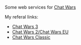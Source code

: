 Some web services for [Chat Wars](https://chatwars.me/)

My referal links:
* [Chat Wars 3](https://telegram.me/ChatWarsBot?start=75ad693c5cea4021b2a275847887f8f2)
* [Chat Wars 2/Chat Wars EU](https://telegram.me/chtwrsbot?start=f2657df9adc64ddcb538647f75081962)
* [Chat Wars Classic](https://telegram.me/ChatWarsClassicBot?start=660cd65693fa4945b7c5042ebfd109ce)
